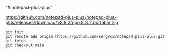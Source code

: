 "# notepad-plus-plus" 

https://github.com/notepad-plus-plus/notepad-plus-plus/releases/download/v8.8.2/npp.8.8.2.portable.zip

````
git init
git remote add origin https://github.com/sergvcx/notepad-plus-plus.git
git fetch
git checkout main 
````
